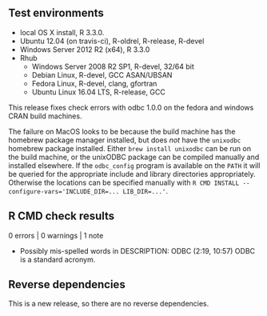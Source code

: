 ## Test environments
* local OS X install, R 3.3.0.
* Ubuntu 12.04 (on travis-ci), R-oldrel, R-release, R-devel
* Windows Server 2012 R2 (x64), R 3.3.0
* Rhub
  * Windows Server 2008 R2 SP1, R-devel, 32/64 bit
  * Debian Linux, R-devel, GCC ASAN/UBSAN
  * Fedora Linux, R-devel, clang, gfortran
  * Ubuntu Linux 16.04 LTS, R-release, GCC


This release fixes check errors with odbc 1.0.0 on the fedora and windows CRAN build machines.

The failure on MacOS looks to be because the build machine has the homebrew
package manager installed, but does _not_ have the `unixodbc` homebrew package
installed. Either `brew install unixodbc` can be run on the build machine, or
the unixODBC package can be compiled manually and installed elsewhere. If the
`odbc_config` program is available on the `PATH` it will be queried for the
appropriate include and library directories appropriately. Otherwise the
locations can be specified manually with `R CMD INSTALL --configure-vars='INCLUDE_DIR=... LIB_DIR=...'`.

## R CMD check results

0 errors | 0 warnings | 1 note

* Possibly mis-spelled words in DESCRIPTION:
  ODBC (2:19, 10:57)
ODBC is a standard acronym.

## Reverse dependencies

This is a new release, so there are no reverse dependencies.
